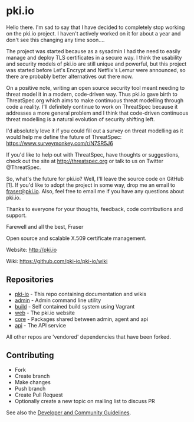 pki.io
======

Hello there.
I'm sad to say that I have decided to completely stop working on the pki.io project. I haven't actively worked on it for about a year and don't see this changing any time soon....
 
The project was started because as a sysadmin I had the need to easily manage and deploy TLS certificates in a secure way. I think the usability and security models of pki.io are still unique and powerful, but this project was started before Let's Encrypt and Netflix's Lemur were announced, so there are probably better alternatives out there now.
 
On a positive note, writing an open source security tool meant needing to threat model it in a modern, code-driven way. Thus pki.io gave birth to ThreatSpec.org which aims to make continuous threat modelling through code a reality. I'll definitely continue to work on ThreatSpec because it addresses a more general problem and I think that code-driven continuous threat modelling is a natural evolution of security shifting left.
 
I'd absolutely love it if you could fill out a survey on threat modelling as it would help me define the future of ThreatSpec: https://www.surveymonkey.com/r/N7SR5J6
 
If you'd like to help out with ThreatSpec, have thoughts or suggestions, check out the site at http://threatspec.org or talk to us on Twitter @ThreatSpec.
 
So, what's the future for pki.io? Well, I'll leave the source code on GitHub [1]. If you'd like to adopt the project in some way, drop me an email to fraser@pki.io. Also, feel free to email me if you have any questions about pki.io.
 
Thanks to everyone for your thoughts, feedback, code contributions and support.
 
Farewell and all the best,
Fraser

Open source and scalable X.509 certificate management.

Website: http://pki.io

Wiki: https://github.com/pki-io/pki-io/wiki

## Repositories

* [pki-io](https://github.com/pki-io/pki-io) - This repo containing documentation and wikis
* [admin](https://github.com/pki-io/admin) - Admin command line utility
* [build](https://github.com/pki-io/build) - Self contained build system using Vagrant
* [web](https://github.com/pki-io/web) - The pki.io website
* [core](https://github.com/pki-io/core) - Packages shared between admin, agent and api
* [api](https://github.com/pki-io/api) - The API service

All other repos are 'vendored' dependencies that have been forked.

## Contributing

* Fork
* Create branch
* Make changes
* Push branch
* Create Pull Request
* Optionally create a new topic on mailing list to discuss PR

See also the [Developer and Community Guidelines](https://github.com/pki-io/pki-io/wiki/Developer-and-Community-Guidelines).
